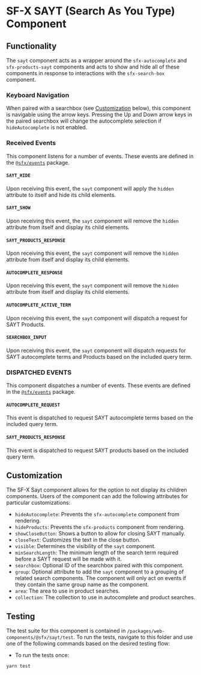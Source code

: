 # SF-X SAYT (Search As You Type) Component

## Functionality

The `sayt` component acts as a wrapper around the `sfx-autocomplete` and
`sfx-products-sayt` components and acts to show and hide all of these components
in response to interactions with the `sfx-search-box` component.

### Keyboard Navigation

When paired with a searchbox (see [Customization](#customization) below),
this component is navigable using the arrow keys.
Pressing the Up and Down arrow keys in the paired searchbox
will change the autocomplete selection if `hideAutocomplete` is not enabled.

### Received Events

This component listens for a number of events. These events are defined in the [`@sfx/events`][sfx-events] package.

#### `SAYT_HIDE`

Upon receiving this event, the `sayt` component will apply the `hidden`
attribute to itself and hide its child elements.

#### `SAYT_SHOW`

Upon receiving this event, the `sayt` component will remove the `hidden`
attribute from itself and display its child elements.

#### `SAYT_PRODUCTS_RESPONSE`

Upon receiving this event, the `sayt` component will remove the `hidden`
attribute from itself and display its child elements.

#### `AUTOCOMPLETE_RESPONSE`

Upon receiving this event, the `sayt` component will remove the `hidden`
attribute from itself and display its child elements.

#### `AUTOCOMPLETE_ACTIVE_TERM`

Upon receiving this event, the `sayt` component will dispatch a request for SAYT Products.

#### `SEARCHBOX_INPUT`

Upon receiving this event, the `sayt` component will dispatch requests for SAYT autocomplete terms and Products based on the included query term.

### DISPATCHED EVENTS

This component dispatches a number of events. These events are defined in the [`@sfx/events`][sfx-events] package.

#### `AUTOCOMPLETE_REQUEST`

This event is dispatched to request SAYT autocomplete terms based on the included query term.

#### `SAYT_PRODUCTS_RESPONSE`

This event is dispatched to request SAYT products based on the included query term.

## Customization

The SF-X Sayt component allows for the option to not display its children
components. Users of the component can add the following attributes for
particular customizations:

- `hideAutocomplete`: Prevents the `sfx-autocomplete` component from rendering.
- `hideProducts`: Prevents the `sfx-products` component from rendering.
- `showCloseButton`: Shows a button to allow for closing SAYT manually.
- `closeText`: Customizes the text in the close button.
- `visible`: Determines the visibility of the `sayt` component.
- `minSearchLength`: The minimum length of the search term required before a SAYT request will be made with it.
- `searchbox`: Optional ID of the searchbox paired with this component.
- `group`: Optional attribute to add the `sayt` component to a grouping of related search components. The component will only act on events if they contain the same group name as the component.
- `area`: The area to use in product searches.
- `collection`: The collection to use in autocomplete and product searches.

## Testing

The test suite for this component is contained in `/packages/web-components/@sfx/sayt/test`.
To run the tests, navigate to this folder and use one of the following commands based on the desired testing flow:

- To run the tests once:

```sh
yarn test
```

[sfx-events]: https://github.com/groupby/sfx-events
